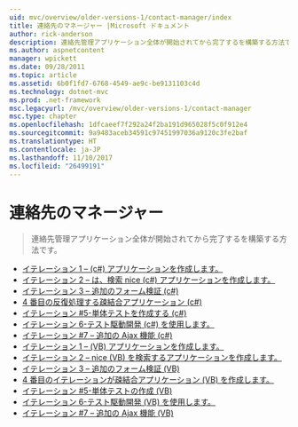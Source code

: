 ```yaml
---
uid: mvc/overview/older-versions-1/contact-manager/index
title: 連絡先のマネージャー |Microsoft ドキュメント
author: rick-anderson
description: 連絡先管理アプリケーション全体が開始されてから完了するを構築する方法です。
ms.author: aspnetcontent
manager: wpickett
ms.date: 09/28/2011
ms.topic: article
ms.assetid: 6b0f1fd7-6768-4549-ae9c-be9131103c4d
ms.technology: dotnet-mvc
ms.prod: .net-framework
msc.legacyurl: /mvc/overview/older-versions-1/contact-manager
msc.type: chapter
ms.openlocfilehash: 1dfcaeef7f292a24f2ba191d965028f5c0f912e4
ms.sourcegitcommit: 9a9483aceb34591c97451997036a9120c3fe2baf
ms.translationtype: HT
ms.contentlocale: ja-JP
ms.lasthandoff: 11/10/2017
ms.locfileid: "26499191"
---
```

<a name="contact-manager"></a>連絡先のマネージャー
====================
> 連絡先管理アプリケーション全体が開始されてから完了するを構築する方法です。


- [イテレーション 1 – (c#) アプリケーションを作成します。](iteration-1-create-the-application-cs.md)
- [イテレーション 2 – は、検索 nice (c#) アプリケーションを作成します。](iteration-2-make-the-application-look-nice-cs.md)
- [イテレーション 3 – 追加のフォーム検証 (c#)](iteration-3-add-form-validation-cs.md)
- [4 番目の反復処理する疎結合アプリケーション (c#)](iteration-4-make-the-application-loosely-coupled-cs.md)
- [イテレーション #5-単体テストを作成する (c#)](iteration-5-create-unit-tests-cs.md)
- [イテレーション 6-テスト駆動開発 (c#) を使用します。](iteration-6-use-test-driven-development-cs.md)
- [イテレーション #7 – 追加の Ajax 機能 (c#)](iteration-7-add-ajax-functionality-cs.md)
- [イテレーション 1 – (VB) アプリケーションを作成します。](iteration-1-create-the-application-vb.md)
- [イテレーション 2 – nice (VB) を検索するアプリケーションを作成します。](iteration-2-make-the-application-look-nice-vb.md)
- [イテレーション 3 – 追加のフォーム検証 (VB)](iteration-3-add-form-validation-vb.md)
- [4 番目のイテレーションが疎結合アプリケーション (VB) を作成します。](iteration-4-make-the-application-loosely-coupled-vb.md)
- [イテレーション #5-単体テストの作成 (VB)](iteration-5-create-unit-tests-vb.md)
- [イテレーション 6-テスト駆動開発 (VB) を使用します。](iteration-6-use-test-driven-development-vb.md)
- [イテレーション #7 – 追加の Ajax 機能 (VB)](iteration-7-add-ajax-functionality-vb.md)
